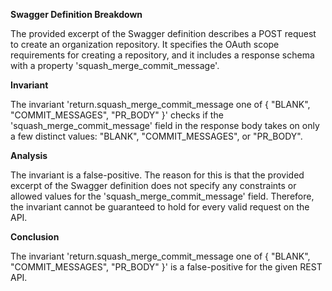 **Swagger Definition Breakdown**

The provided excerpt of the Swagger definition describes a POST request to create an organization repository. It specifies the OAuth scope requirements for creating a repository, and it includes a response schema with a property 'squash_merge_commit_message'.

**Invariant**

The invariant 'return.squash_merge_commit_message one of { "BLANK", "COMMIT_MESSAGES", "PR_BODY" }' checks if the 'squash_merge_commit_message' field in the response body takes on only a few distinct values: "BLANK", "COMMIT_MESSAGES", or "PR_BODY".

**Analysis**

The invariant is a false-positive. The reason for this is that the provided excerpt of the Swagger definition does not specify any constraints or allowed values for the 'squash_merge_commit_message' field. Therefore, the invariant cannot be guaranteed to hold for every valid request on the API.

**Conclusion**

The invariant 'return.squash_merge_commit_message one of { "BLANK", "COMMIT_MESSAGES", "PR_BODY" }' is a false-positive for the given REST API.
